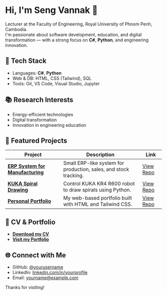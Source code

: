 # Hi, I'm Seng Vannak 👋

Lecturer at the Faculty of Engineering, Royal University of Phnom Penh, Cambodia.  
I'm passionate about software development, education, and digital transformation — with a strong focus on **C#**, **Python**, and engineering innovation.

## 🔧 Tech Stack
- Languages: **C#**, **Python**
- Web & DB: HTML, CSS (Tailwind), SQL
- Tools: Git, VS Code, Visual Studio, Jupyter

## 📚 Research Interests
- Energy-efficient technologies
- Digital transformation
- Innovation in engineering education

## 🚀 Featured Projects

| Project | Description | Link |
|--------|-------------|------|
| **[ERP System for Manufacturing](https://github.com/yourusername/erp-system)** | Small ERP-like system for production, sales, and stock tracking. | [View Repo](https://github.com/yourusername/erp-system) |
| **[KUKA Spiral Drawing](https://github.com/yourusername/kuka-spiral)** | Control KUKA KR4 R600 robot to draw spirals using Python. | [View Repo](https://github.com/yourusername/kuka-spiral) |
| **[Personal Portfolio](https://github.com/yourusername/portfolio-site)** | My web-based portfolio built with HTML and Tailwind CSS. | [View Repo](https://github.com/yourusername/portfolio-site) |

## 📄 CV & Portfolio
- **[Download my CV](https://yourdomain.com/Vannak_CV.pdf)**
- **[Visit my Portfolio](https://yourdomain.com)**

## 🌐 Connect with Me
- GitHub: [@yourusername](https://github.com/yourusername)
- LinkedIn: [linkedin.com/in/yourprofile](https://linkedin.com/in/yourprofile)
- Email: yourname@example.com

Thanks for visiting!